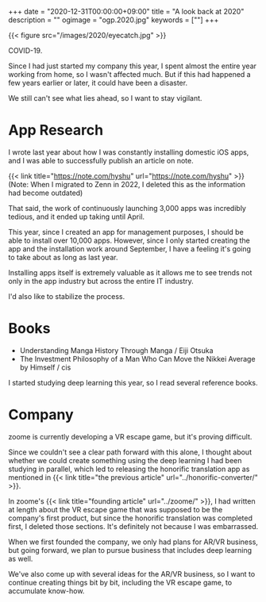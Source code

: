 +++
date = "2020-12-31T00:00:00+09:00"
title = "A look back at 2020"
description = ""
ogimage = "ogp.2020.jpg"
keywords = [""]
+++

{{< figure src="/images/2020/eyecatch.jpg" >}}

COVID-19.

Since I had just started my company this year, I spent almost the entire year working from home, so I wasn't affected much. But if this had happened a few years earlier or later, it could have been a disaster.

We still can't see what lies ahead, so I want to stay vigilant.

# App Research
I wrote last year about how I was constantly installing domestic iOS apps, and I was able to successfully publish an article on note.

{{< link title="https://note.com/hyshu" url="https://note.com/hyshu" >}}  
(Note: When I migrated to Zenn in 2022, I deleted this as the information had become outdated)

That said, the work of continuously launching 3,000 apps was incredibly tedious, and it ended up taking until April.

This year, since I created an app for management purposes, I should be able to install over 10,000 apps. However, since I only started creating the app and the installation work around September, I have a feeling it's going to take about as long as last year.

Installing apps itself is extremely valuable as it allows me to see trends not only in the app industry but across the entire IT industry.

I'd also like to stabilize the process.

# Books
* Understanding Manga History Through Manga / Eiji Otsuka
* The Investment Philosophy of a Man Who Can Move the Nikkei Average by Himself / cis

I started studying deep learning this year, so I read several reference books.

# Company
zoome is currently developing a VR escape game, but it's proving difficult.

Since we couldn't see a clear path forward with this alone, I thought about whether we could create something using the deep learning I had been studying in parallel, which led to releasing the honorific translation app as mentioned in {{< link title="the previous article" url="../honorific-converter/" >}}.

In zoome's {{< link title="founding article" url="../zoome/" >}}, I had written at length about the VR escape game that was supposed to be the company's first product, but since the honorific translation was completed first, I deleted those sections. It's definitely not because I was embarrassed.

When we first founded the company, we only had plans for AR/VR business, but going forward, we plan to pursue business that includes deep learning as well.

We've also come up with several ideas for the AR/VR business, so I want to continue creating things bit by bit, including the VR escape game, to accumulate know-how.